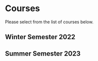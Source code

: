 # Courses

Please select from the list of courses below.

## Winter Semester 2022

<Courses sort="name" winter/>

## Summer Semester 2023

<Courses sort="name" summer/>
